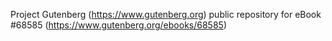 Project Gutenberg (https://www.gutenberg.org) public repository for eBook #68585 (https://www.gutenberg.org/ebooks/68585)
